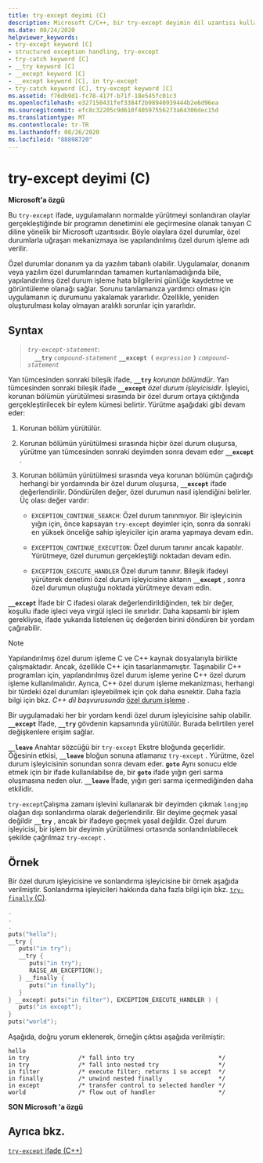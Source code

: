 ```yaml
---
title: try-except deyimi (C)
description: Microsoft C/C++, bir try-except deyimin dil uzantısı kullanarak yapılandırılmış özel durum Işleme (SEH) uygular.
ms.date: 08/24/2020
helpviewer_keywords:
- try-except keyword [C]
- structured exception handling, try-except
- try-catch keyword [C]
- __try keyword [C]
- __except keyword [C]
- __except keyword [C], in try-except
- try-catch keyword [C], try-except keyword [C]
ms.assetid: f76db9d1-fc78-417f-b71f-18e545fc01c3
ms.openlocfilehash: e327150431fef3384f2b98940939444b2e6d96ea
ms.sourcegitcommit: efc8c32205c9d610f40597556273a64306dec15d
ms.translationtype: MT
ms.contentlocale: tr-TR
ms.lasthandoff: 08/26/2020
ms.locfileid: "88898720"
---
```

# <a name="try-except-statement-c"></a>try-except deyimi (C)

**Microsoft'a özgü**

Bu `try-except` ifade, uygulamaların normalde yürütmeyi sonlandıran olaylar gerçekleştiğinde bir programın denetimini ele geçirmesine olanak tanıyan C diline yönelik bir Microsoft uzantısıdır. Böyle olaylara özel durumlar, özel durumlarla uğraşan mekanizmaya ise yapılandırılmış özel durum işleme adı verilir.

Özel durumlar donanım ya da yazılım tabanlı olabilir. Uygulamalar, donanım veya yazılım özel durumlarından tamamen kurtarılamadığında bile, yapılandırılmış özel durum işleme hata bilgilerini günlüğe kaydetme ve görüntüleme olanağı sağlar. Sorunu tanılamanıza yardımcı olması için uygulamanın iç durumunu yakalamak yararlıdır. Özellikle, yeniden oluşturulması kolay olmayan aralıklı sorunlar için yararlıdır.

## <a name="syntax"></a>Syntax

> *`try-except-statement`*:\
> &emsp;**`__try`** *`compound-statement`* **`__except (`**  *`expression`*  **`)`** *`compound-statement`*

Yan tümcesinden sonraki bileşik ifade, **`__try`** *korunan bölümdür*. Yan tümcesinden sonraki bileşik ifade **`__except`** *özel durum işleyicisidir*. İşleyici, korunan bölümün yürütülmesi sırasında bir özel durum ortaya çıktığında gerçekleştirilecek bir eylem kümesi belirtir. Yürütme aşağıdaki gibi devam eder:

1. Korunan bölüm yürütülür.

1. Korunan bölümün yürütülmesi sırasında hiçbir özel durum oluşursa, yürütme yan tümcesinden sonraki deyimden sonra devam eder **`__except`** .

1. Korunan bölümün yürütülmesi sırasında veya korunan bölümün çağırdığı herhangi bir yordamında bir özel durum oluşursa, **`__except`** ifade değerlendirilir. Döndürülen değer, özel durumun nasıl işlendiğini belirler. Üç olası değer vardır:

   - `EXCEPTION_CONTINUE_SEARCH`: Özel durum tanınmıyor. Bir işleyicinin yığın için, önce kapsayan `try-except` deyimler için, sonra da sonraki en yüksek önceliğe sahip işleyiciler için arama yapmaya devam edin.

   - `EXCEPTION_CONTINUE_EXECUTION`: Özel durum tanınır ancak kapatılır. Yürütmeye, özel durumun gerçekleştiği noktadan devam edin.

   - `EXCEPTION_EXECUTE_HANDLER` Özel durum tanınır. Bileşik ifadeyi yürüterek denetimi özel durum işleyicisine aktarın **`__except`** , sonra özel durumun oluştuğu noktada yürütmeye devam edin.

**`__except`** İfade bir C ifadesi olarak değerlendirildiğinden, tek bir değer, koşullu ifade işleci veya virgül işleci ile sınırlıdır. Daha kapsamlı bir işlem gerekliyse, ifade yukarıda listelenen üç değerden birini döndüren bir yordam çağırabilir.

> [!NOTE]
> Yapılandırılmış özel durum işleme C ve C++ kaynak dosyalarıyla birlikte çalışmaktadır. Ancak, özellikle C++ için tasarlanmamıştır. Taşınabilir C++ programları için, yapılandırılmış özel durum işleme yerine C++ özel durum işleme kullanılmalıdır. Ayrıca, C++ özel durum işleme mekanizması, herhangi bir türdeki özel durumları işleyebilmek için çok daha esnektir. Daha fazla bilgi için bkz. *C++ dil başvurusunda* [özel durum işleme](../cpp/exception-handling-in-visual-cpp.md) .

Bir uygulamadaki her bir yordam kendi özel durum işleyicisine sahip olabilir. **`__except`** İfade, **`__try`** gövdenin kapsamında yürütülür. Burada belirtilen yerel değişkenlere erişim sağlar.

**`__leave`** Anahtar sözcüğü bir `try-except` Ekstre bloğunda geçerlidir. Öğesinin etkisi, **`__leave`** bloğun sonuna atlamanız `try-except` . Yürütme, özel durum işleyicisinin sonundan sonra devam eder. **`goto`** Aynı sonucu elde etmek için bir ifade kullanılabilse de, bir **`goto`** ifade yığın geri sarma oluşmasına neden olur. **`__leave`** İfade, yığın geri sarma içermediğinden daha etkilidir.

`try-except`Çalışma zamanı işlevini kullanarak bir deyimden çıkmak `longjmp` olağan dışı sonlandırma olarak değerlendirilir. Bir deyime geçmek yasal değildir **`__try`** , ancak bir ifadeye geçmek yasal değildir. Özel durum işleyicisi, bir işlem bir deyimin yürütülmesi ortasında sonlandırılabilecek şekilde çağrılmaz `try-except` .

## <a name="example"></a>Örnek

Bir özel durum işleyicisine ve sonlandırma işleyicisine bir örnek aşağıda verilmiştir. Sonlandırma işleyicileri hakkında daha fazla bilgi için bkz. [ `try-finally` (C)](../c-language/try-finally-statement-c.md).

```C
.
.
.
puts("hello");
__try {
   puts("in try");
   __try {
      puts("in try");
      RAISE_AN_EXCEPTION();
   } __finally {
      puts("in finally");
   }
} __except( puts("in filter"), EXCEPTION_EXECUTE_HANDLER ) {
   puts("in except");
}
puts("world");
```

Aşağıda, doğru yorum eklenerek, örneğin çıktısı aşağıda verilmiştir:

```Output
hello
in try              /* fall into try                        */
in try              /* fall into nested try                 */
in filter           /* execute filter; returns 1 so accept  */
in finally          /* unwind nested finally                */
in except           /* transfer control to selected handler */
world               /* flow out of handler                  */
```

**SON Microsoft 'a özgü**

## <a name="see-also"></a>Ayrıca bkz.

[`try-except` ifade (C++)](../cpp/try-except-statement.md)
